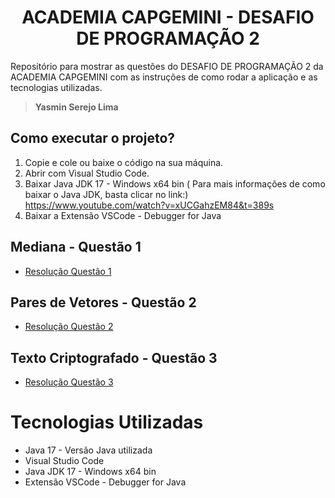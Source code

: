 
<h1 align="center">
ACADEMIA CAPGEMINI - DESAFIO DE PROGRAMAÇÃO 2 
</h1>


Repositório para mostrar as questões do DESAFIO DE PROGRAMAÇÃO 2 da ACADEMIA CAPGEMINI com as instruções de como rodar a aplicação e as tecnologias utilizadas.
> **Yasmin Serejo Lima**

<h2> Como executar o projeto?</h2>

1. Copie e cole ou baixe o código na sua máquina.
2. Abrir com Visual Studio Code.
3. Baixar Java JDK 17 - Windows x64 bin ( Para mais informações de como baixar o Java JDK, basta clicar no link:) https://www.youtube.com/watch?v=xUCGahzEM84&t=389s
4. Baixar a Extensão VSCode - Debugger for Java



<h2 id="question01">
  Mediana - Questão 1
</h2>

 * [Resolução Questão 1](https://github.com/yasminlimaa/Desafio-de-programa-o-CAPGEMINI-02/blob/main/Desafio%20Capgemini%202022/src/Questao%201/MedianaQuestao1.java)


<h2 id="question02">
  Pares de Vetores - Questão 2
</h2>

* [Resolução Questão 2](https://github.com/yasminlimaa/Desafio-de-programa-o-CAPGEMINI-02/blob/main/Desafio%20Capgemini%202022/src/Questao%202/VetoresQuestao2.java)
	

<h2 id="question03">
  Texto Criptografado - Questão 3
</h2>
	
* [Resolução Questão 3](https://github.com/yasminlimaa/Desafio-de-programa-o-CAPGEMINI-02/blob/main/Desafio%20Capgemini%202022/src/Questao%203/MensagemQuestao3.java)

<h1 id="tecnologias-dependencias">
	Tecnologias Utilizadas
</h1>

<a name = "tech_stack"></a>

- Java 17 - Versão Java utilizada
- Visual Studio Code 
- Java JDK 17 - Windows x64 bin
- Extensão VSCode - Debugger for Java


